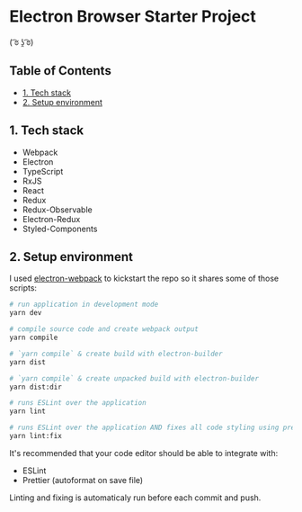# Electron Browser Starter Project

( ͡ಠ ʖ̯ ͡ಠ)

## Table of Contents

- [1. Tech stack](#1-tech-stack)
- [2. Setup environment](#2-setup-environment)

## 1. Tech stack

- Webpack
- Electron
- TypeScript
- RxJS
- React
- Redux
- Redux-Observable
- Electron-Redux
- Styled-Components

## 2. Setup environment

I used [electron-webpack](https://github.com/electron-userland/electron-webpack) to kickstart the repo so it shares some of those scripts:

```bash
# run application in development mode
yarn dev

# compile source code and create webpack output
yarn compile

# `yarn compile` & create build with electron-builder
yarn dist

# `yarn compile` & create unpacked build with electron-builder
yarn dist:dir

# runs ESLint over the application
yarn lint

# runs ESLint over the application AND fixes all code styling using prettier
yarn lint:fix
```

It's recommended that your code editor should be able to integrate with:

- ESLint
- Prettier (autoformat on save file)

Linting and fixing is automaticaly run before each commit and push.
